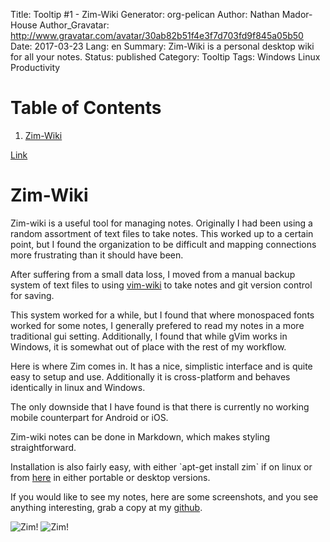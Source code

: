 Title: Tooltip #1 - Zim-Wiki
Generator: org-pelican
Author: Nathan Mador-House
Author_Gravatar: http://www.gravatar.com/avatar/30ab82b51f4e3f7d703fd9f845a05b50
Date: 2017-03-23
Lang: en
Summary: Zim-Wiki is a personal desktop wiki for all your notes.
Status: published
Category: Tooltip
Tags: Windows Linux Productivity


# Table of Contents

1.  [Zim-Wiki](#orgebbaf74)

[Link](https://www.zim-wiki.org)


<a id="orgebbaf74"></a>

# Zim-Wiki

Zim-wiki is a useful tool for managing notes. Originally I had been using a random assortment of text files to take notes. This worked up to a certain point, but I found the organization to be difficult and mapping connections more frustrating than it should have been.

After suffering from a small data loss, I moved from a manual backup system of text files to using [vim-wiki](https://github.com/vimwiki/vimwiki) to take notes and git version control for saving.

This system worked for a while, but I found that where monospaced fonts worked for some notes, I generally prefered to read my notes in a more traditional gui setting. Additionally, I found that while gVim works in Windows, it is somewhat out of place with the rest of my workflow.

Here is where Zim comes in. It has a nice, simplistic interface and is quite easy to setup and use. Additionally it is cross-platform and behaves identically in linux and Windows.

The only downside that I have found is that there is currently no working mobile counterpart for Android or iOS.

Zim-wiki notes can be done in Markdown, which makes styling straightforward.

Installation is also fairly easy, with either \`apt-get install zim\` if on linux or from [here](http://www.glump.net/software/zim-windows) in either portable or desktop versions.

If you would like to see my notes, here are some screenshots, and you see anything interesting, grab a copy at my [github](https://github.com/NathanMH/notes).

![Zim!]({filename}../content/assets/zim-sc1.jpg) ![Zim!]({filename}../content/assets/zim-sc2.jpg)

